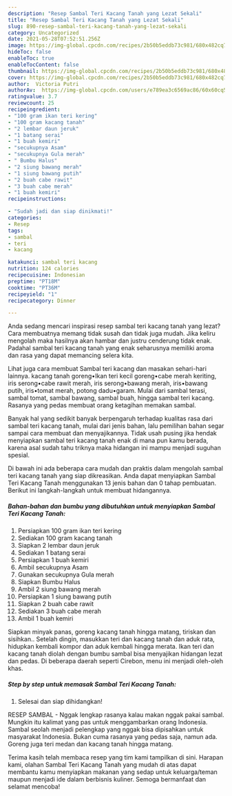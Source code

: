 ```yaml
---
description: "Resep Sambal Teri Kacang Tanah yang Lezat Sekali"
title: "Resep Sambal Teri Kacang Tanah yang Lezat Sekali"
slug: 890-resep-sambal-teri-kacang-tanah-yang-lezat-sekali
category: Uncategorized
date: 2021-05-28T07:52:51.256Z
image: https://img-global.cpcdn.com/recipes/2b50b5eddb73c981/680x482cq70/sambal-teri-kacang-tanah-foto-resep-utama.jpg
hideToc: false
enableToc: true
enableTocContent: false
thumbnail: https://img-global.cpcdn.com/recipes/2b50b5eddb73c981/680x482cq70/sambal-teri-kacang-tanah-foto-resep-utama.jpg
cover: https://img-global.cpcdn.com/recipes/2b50b5eddb73c981/680x482cq70/sambal-teri-kacang-tanah-foto-resep-utama.jpg
author:  Victoria Putri
authorAv:  https://img-global.cpcdn.com/users/e789ea3c6569ac86/60x60cq50/avatar.jpg
ratingvalue: 3.7
reviewcount: 25
recipeingredient:
- "100 gram ikan teri kering"
- "100 gram kacang tanah"
- "2 lembar daun jeruk"
- "1 batang serai"
- "1 buah kemiri"
- "secukupnya Asam"
- "secukupnya Gula merah"
- " Bumbu Halus"
- "2 siung bawang merah"
- "1 siung bawang putih"
- "2 buah cabe rawit"
- "3 buah cabe merah"
- "1 buah kemiri"
recipeinstructions:

- "Sudah jadi dan siap dinikmati!"
categories:
- Resep
tags:
- sambal
- teri
- kacang

katakunci: sambal teri kacang 
nutrition: 124 calories
recipecuisine: Indonesian
preptime: "PT18M"
cooktime: "PT36M"
recipeyield: "1"
recipecategory: Dinner

---
```



Anda sedang mencari inspirasi resep sambal teri kacang tanah yang lezat? Cara membuatnya memang tidak susah dan tidak juga mudah. Jika keliru mengolah maka hasilnya akan hambar dan justru cenderung tidak enak. Padahal sambal teri kacang tanah yang enak seharusnya memiliki aroma dan rasa yang dapat memancing selera kita.


Lihat juga cara membuat Sambal teri kacang dan masakan sehari-hari lainnya. kacang tanah goreng•Ikan teri kecil goreng•cabe merah keriting, iris serong•cabe rawit merah, iris serong•bawang merah, iris•bawang putih, iris•tomat merah, potong dadu•garam. Mulai dari sambal terasi, sambal tomat, sambal bawang, sambal buah, hingga sambal teri kacang. Rasanya yang pedas membuat orang ketagihan memakan sambal.

Banyak hal yang sedikit banyak berpengaruh terhadap kualitas rasa dari sambal teri kacang tanah, mulai dari jenis bahan, lalu pemilihan bahan segar sampai cara membuat dan menyajikannya. Tidak usah pusing jika hendak menyiapkan sambal teri kacang tanah enak di mana pun kamu berada, karena asal sudah tahu triknya maka hidangan ini mampu menjadi suguhan spesial.


Di bawah ini ada beberapa cara mudah dan praktis dalam mengolah sambal teri kacang tanah yang siap dikreasikan. Anda dapat menyiapkan Sambal Teri Kacang Tanah menggunakan 13 jenis bahan dan 0 tahap pembuatan. Berikut ini langkah-langkah untuk membuat hidangannya.

<!--inarticleads1-->

##### Bahan-bahan dan bumbu yang dibutuhkan untuk menyiapkan Sambal Teri Kacang Tanah:

1. Persiapkan 100 gram ikan teri kering
1. Sediakan 100 gram kacang tanah
1. Siapkan 2 lembar daun jeruk
1. Sediakan 1 batang serai
1. Persiapkan 1 buah kemiri
1. Ambil secukupnya Asam
1. Gunakan secukupnya Gula merah
1. Siapkan  Bumbu Halus
1. Ambil 2 siung bawang merah
1. Persiapkan 1 siung bawang putih
1. Siapkan 2 buah cabe rawit
1. Sediakan 3 buah cabe merah
1. Ambil 1 buah kemiri


Siapkan minyak panas, goreng kacang tanah hingga matang, tiriskan dan sisihkan.. Setelah dingin, masukkan teri dan kacang tanah dan aduk rata, hidupkan kembali kompor dan aduk kembali hingga merata. Ikan teri dan kacang tanah diolah dengan bumbu sambal bisa menyajikan hidangan lezat dan pedas. Di beberapa daerah seperti Cirebon, menu ini menjadi oleh-oleh khas. 

<!--inarticleads2-->

##### Step by step untuk memasak Sambal Teri Kacang Tanah:


1. Selesai dan siap dihidangkan!

RESEP SAMBAL - Nggak lengkap rasanya kalau makan nggak pakai sambal. Mungkin itu kalimat yang pas untuk menggambarkan orang Indonesia. Sambal seolah menjadi pelengkap yang nggak bisa dipisahkan untuk masyarakat Indonesia. Bukan cuma rasanya yang pedas saja, namun ada. Goreng juga teri medan dan kacang tanah hingga matang. 

Terima kasih telah membaca resep yang tim kami tampilkan di sini. Harapan kami, olahan Sambal Teri Kacang Tanah yang mudah di atas dapat membantu kamu menyiapkan makanan yang sedap untuk keluarga/teman maupun menjadi ide dalam berbisnis kuliner. Semoga bermanfaat dan selamat mencoba!
